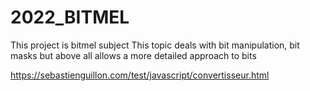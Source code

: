# 2022_BITMEL

This project is bitmel subject
This topic deals with bit manipulation, bit masks but above all allows a more detailed approach to bits

https://sebastienguillon.com/test/javascript/convertisseur.html